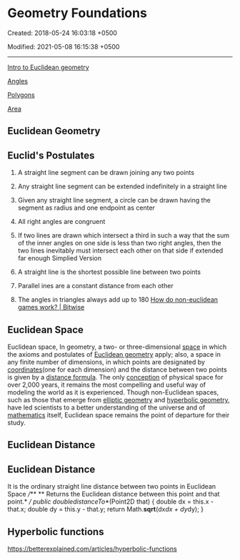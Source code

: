 # Geometry Foundations

Created: 2018-05-24 16:03:18 +0500

Modified: 2021-05-08 16:15:38 +0500

---

[Intro to Euclidean geometry](https://www.khanacademy.org/math/geometry/hs-geo-foundations#hs-geo-intro-euclid)

[Angles](https://www.khanacademy.org/math/geometry/hs-geo-foundations#hs-geo-angles)

[Polygons](https://www.khanacademy.org/math/geometry/hs-geo-foundations#hs-geo-polygons)

[Area](https://www.khanacademy.org/math/geometry/hs-geo-foundations#hs-geo-area)

## Euclidean Geometry

## Euclid's Postulates

1. A straight line segment can be drawn joining any two points

2. Any straight line segment can be extended indefinitely in a straight line

3. Given any straight line segment, a circle can be drawn having the segment as radius and one endpoint as center

4. All right angles are congruent

5. If two lines are drawn which intersect a third in such a way that the sum of the inner angles on one side is less than two right angles, then the two lines inevitably must intersect each other on that side if extended far enough
Simplied Version

1. A straight line is the shortest possible line between two points

2. Parallel ines are a constant distance from each other

3. The angles in triangles always add up to 180
[How do non-euclidean games work? | Bitwise](https://www.youtube.com/watch?v=lFEIUcXCEvI)

## Euclidean Space

Euclidean space, In geometry, a two- or three-dimensional [space](https://www.britannica.com/science/space-physics-and-metaphysics) in which the axioms and postulates of [Euclidean geometry](https://www.britannica.com/science/Euclidean-geometry) apply; also, a space in any finite number of dimensions, in which points are designated by [coordinates](https://www.britannica.com/science/coordinate-system)(one for each dimension) and the distance between two points is given by a [distance formula](https://www.britannica.com/science/distance-formula). The only [conception](https://www.merriam-webster.com/dictionary/conception) of physical space for over 2,000 years, it remains the most compelling and useful way of modeling the world as it is experienced. Though non-Euclidean spaces, such as those that emerge from [elliptic geometry](https://www.britannica.com/science/Riemannian-geometry) and [hyperbolic geometry](https://www.britannica.com/science/hyperbolic-geometry), have led scientists to a better understanding of the universe and of [mathematics](https://www.britannica.com/science/mathematics) itself, Euclidean space remains the point of departure for their study.

## Euclidean Distance

## Euclidean Distance

It is the ordinary straight line distance between two points in Euclidean Space
*/***
** Returns the Euclidean distance between this point and that point.*
**/*
public double**distanceTo**(Point2D that) {
double dx = this.x - that.x;
double dy = this.y - that.y;
return Math.**sqrt**(dx*dx + dy*dy);
}

## Hyperbolic functions

<https://betterexplained.com/articles/hyperbolic-functions>
